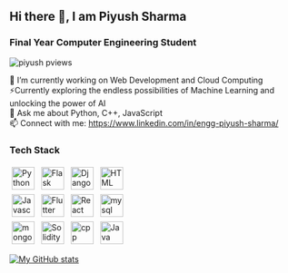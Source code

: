 <h2> Hi there 👋, I am Piyush Sharma </h2>
<h3>Final Year Computer Engineering Student</h3>
<p> <img src="https://komarev.com/ghpvc/?username=TigerAtGit" alt="piyush pviews" /> </p>

🔭 I’m currently working on Web Development and Cloud Computing<br>
⚡Currently exploring the endless possibilities of Machine Learning and unlocking the power of AI<br>
💬 Ask me about Python, C++, JavaScript<br>
📫 Connect with me: https://www.linkedin.com/in/engg-piyush-sharma/
  
<h3>Tech Stack </h3>

<p>
<img src="https://img.shields.io/badge/Python-FFD43B?style=for-the-badge&logo=python&logoColor=blue)" alt="Python" height="40" style="vertical-align:top; margin:4px">
<img src="https://img.shields.io/badge/Flask-000000?style=for-the-badge&logo=flask&logoColor=white" alt="Flask" height="40" style="vertical-align:top; margin:4px">
<img src="https://img.shields.io/badge/Django-092E20?style=for-the-badge&logo=django&logoColor=green" alt="Django" height="40" style="vertical-align:top; margin:4px">
<img src="https://img.shields.io/badge/HTML5-E34F26?style=for-the-badge&logo=html5&logoColor=white" alt="HTML" height="40" style="vertical-align:top; margin:4px">
<br>
<img src="https://img.shields.io/badge/JavaScript-323330?style=for-the-badge&logo=javascript&logoColor=F7DF1E" alt="Javascript" height="40" style="vertical-align:top; margin:4px">
<img src="https://img.shields.io/badge/Flutter-02569B?style=for-the-badge&logo=flutter&logoColor=white" alt="Flutter" height="40" style="vertical-align:top; margin:4px">
<img src="https://img.shields.io/badge/React-20232A?style=for-the-badge&logo=react&logoColor=61DAFB" alt="React" height="40" style="vertical-align:top; margin:4px">
<img src="https://img.shields.io/badge/MySQL-005C84?style=for-the-badge&logo=mysql&logoColor=white" alt="mysql" height="40" style="vertical-align:top; margin:4px">
  <br>
<img src="https://img.shields.io/badge/MongoDB-4EA94B?style=for-the-badge&logo=mongodb&logoColor=white" alt="mongo" height="40" style="vertical-align:top; margin:4px">
<img src="https://img.shields.io/badge/Solidity-e6e6e6?style=for-the-badge&logo=solidity&logoColor=black" alt="Solidity" height="40" style="vertical-align:top; margin:4px">
<img src="https://img.shields.io/badge/C%2B%2B-00599C?style=for-the-badge&logo=c%2B%2B&logoColor=white" alt="cpp" height="40" style="vertical-align:top; margin:4px">
<img src="https://img.shields.io/badge/PostgreSQL-316192?style=for-the-badge&logo=postgresql&logoColor=white" alt="Java" height="40" style="vertical-align:top; margin:4px">
</p>


<!-- [![Top Languages](https://github-readme-stats.vercel.app/api/top-langs/?username=TigerAtGit&layout=compact)](https://github.com/TigerAtGit/github-readme-stats) -->


[![My GitHub stats](https://github-readme-stats.vercel.app/api?username=TigerAtGit&count_private=true&show_icons=true&theme=radical)](https://github.com/TigerAtGit/github-readme-stats)

